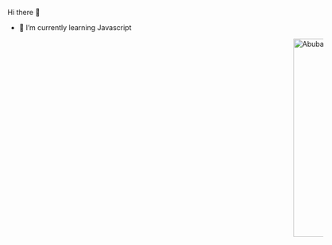 Hi there 👋

- 🌱 I’m currently learning Javascript

<div style="position:absolute; right:10%; width:60px;"><a href="https://app.daily.dev/Abubakar_Yasir"><img src="https://api.daily.dev/devcards/0d784164844a4242ae11c87bdc8658be.png?r=m8l" width="400" alt="Abubakar Yasir's Dev Card"/></a></div>